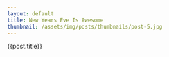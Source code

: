 ```yaml
---
layout: default
title: New Years Eve Is Awesome
thumbnail: /assets/img/posts/thumbnails/post-5.jpg
---
```


{{post.title}}
